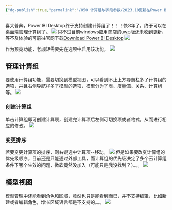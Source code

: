 ```yaml
---
{"dg-publish":true,"permalink":"/050 计算组与字段参数/2023.10更新在Power BI桌面端创建计算组/","tags":["更新","计算组"]}
---
```


喜大普奔，Power BI Desktop终于支持创建计算组了！！！快3年了，终于可以在桌面端管理计算组了。
![](https://s2.loli.net/2023/10/15/wX91VpzmIENPxRb.png)
只不过目前windows应用商店的uwp版还未收到更新，等不及体验的可前往官网下载[Download Power BI Desktop](https://www.microsoft.com/zh-CN/download/details.aspx?id=58494)
![](https://s2.loli.net/2023/10/15/IsBnTdXqAbmOpZw.png)


作为预览功能，老规矩需要先在选项中启用该功能。
![](https://s2.loli.net/2023/10/15/grQHtUIJKwn7yhj.png)

## 管理计算组
要使用计算组功能，需要切换到模型视图，可以看到不止上方导航栏多了计算组的选项，并且右侧导航样多了模型的选项，模型分为了表、度量值、关系、计算组等。
![](https://s2.loli.net/2023/10/15/pTgLGaDsIju7Hly.png)

### 创建计算组
单击计算组即可创建计算项，创建完计算项后左侧可切换项或者格式，从而进行相应的修改。
![](https://s2.loli.net/2023/10/15/zdqTNF2IPjUgi9H.png)
### 变更排序
若要变更计算项的排序，则右键选中计算项--移动。
![](https://s2.loli.net/2023/10/15/6tNMaTdHnv5PZos.png)
但是如果要改变计算组的优先级顺序，目前还是只能通过外部工具，而计算组的优先级决定了多个云计算组条件下哪个生效的问题，微软竟然没加入（可能只是我没找到？）。。。
![](https://s2.loli.net/2023/10/15/45flzdIJBYWsU8k.png)

## 模型视图
模型管理中还能看到角色和区域，竟然也只是能看到而已，并不支持编辑，比如新建或者编辑角色，增长区域语言都是不支持的。。。
![](https://s2.loli.net/2023/10/15/gATWzCbUdMmrFnp.png)

